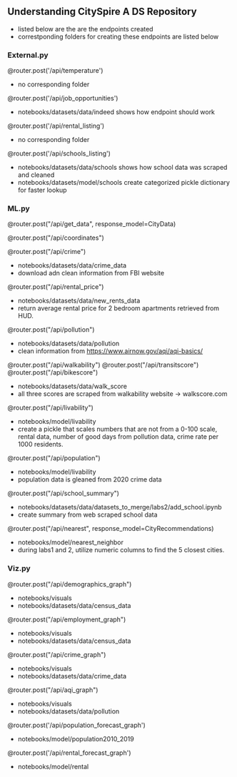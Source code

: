 ## Understanding CitySpire A DS Repository

- listed below are the are the endpoints created
- correstponding folders for creating these endpoints are listed below

### External.py
@router.post('/api/temperature')
- no corresponding folder

@router.post('/api/job_opportunities')
- notebooks/datasets/data/indeed
    shows how endpoint should work

@router.post('/api/rental_listing')
- no corresponding folder

@router.post('/api/schools_listing')
- notebooks/datasets/data/schools
    shows how school data was scraped and cleaned
- notebooks/datasets/model/schools
    create categorized pickle dictionary for faster lookup

### ML.py
@router.post("/api/get_data", response_model=CityData)

@router.post("/api/coordinates")

@router.post("/api/crime")
- notebooks/datasets/data/crime_data
- download adn clean information from FBI website

@router.post("/api/rental_price")
- notebooks/datasets/data/new_rents_data
- return average rental price for 2 bedroom apartments retrieved from HUD.

@router.post("/api/pollution")
- notebooks/datasets/data/pollution
- clean information from https://www.airnow.gov/aqi/aqi-basics/

@router.post("/api/walkability")
@router.post("/api/transitscore")
@router.post("/api/bikescore")
- notebooks/datasets/data/walk_score
- all three scores are scraped from walkability website -> walkscore.com

@router.post("/api/livability")
- notebooks/model/livability
- create a pickle that scales numbers that are not from a 0-100 scale, rental data, number of good days from pollution data, crime rate per 1000 residents.

@router.post("/api/population")
- notebooks/model/livability
- population data is gleaned from 2020 crime data

@router.post("/api/school_summary")
- notebooks/datasets/data/datasets_to_merge/labs2/add_school.ipynb
- create summary from web scraped school data

@router.post("/api/nearest", response_model=CityRecommendations)
- notebooks/model/nearest_neighbor
- during labs1 and 2, utilize numeric columns to find the 5 closest cities.

### Viz.py

@router.post("/api/demographics_graph")
- notebooks/visuals
- notebooks/datasets/data/census_data

@router.post("/api/employment_graph")
- notebooks/visuals
- notebooks/datasets/data/census_data

@router.post("/api/crime_graph")
- notebooks/visuals
- notebooks/datasets/data/crime_data

@router.post("/api/aqi_graph")
- notebooks/visuals
- notebooks/datasets/data/pollution

@router.post('/api/population_forecast_graph')
- notebooks/model/population2010_2019

@router.post('/api/rental_forecast_graph')
- notebooks/model/rental